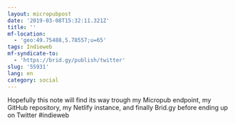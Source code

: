 ```yaml
---
layout: micropubpost
date: '2019-03-08T15:32:11.321Z'
title: ''
mf-location:
  - 'geo:49.75488,5.78557;u=65'
tags: Indieweb
mf-syndicate-to:
  - 'https://brid.gy/publish/twitter'
slug: '55931'
lang: en
category: social
---
```

Hopefully this note will find its way trough my Micropub endpoint, my GitHub repository, my Netlify instance, and finally Brid.gy before ending up on Twitter #indieweb
